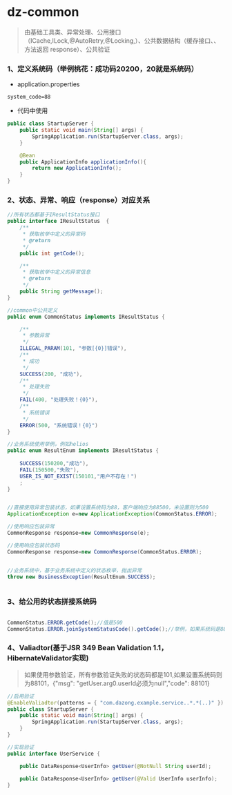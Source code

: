 # dz-common 

> 由基础工具类、异常处理、公用接口（ICache,ILock,@AutoRetry,@Locking,）、公共数据结构（缓存接口、、 方法返回 response）、公共验证

### 1、定义系统码（举例桃花：成功码20200，20就是系统码）

* application.properties

```properties
system_code=88
```
* 代码中使用
```java
public class StartupServer {
    public static void main(String[] args) {
		SpringApplication.run(StartupServer.class, args);
	}

    @Bean
	public ApplicationInfo applicationInfo(){
		return new ApplicationInfo();
	}
}

```

### 2、状态、异常、响应（response）对应关系

```java
//所有状态都基于IResultStatus接口
public interface IResultStatus  {
    /**
     * 获取枚举中定义的异常码
     * @return
     */
    public int getCode();

    /**
     * 获取枚举中定义的异常信息
     * @return
     */
	public String getMessage();
}

//common中公共定义
public enum CommonStatus implements IResultStatus {

	/**
	 * 参数异常
	 */
	ILLEGAL_PARAM(101, "参数[{0}]错误"),
	/**
	 * 成功
	 */
	SUCCESS(200, "成功"), 
	/**
	 * 处理失败
	 */
	FAIL(400, "处理失败！{0}"), 
	/**
	 * 系统错误
	 */
	ERROR(500, "系统错误！{0}")
}

//业务系统使用举例，例如helios
public enum ResultEnum implements IResultStatus {
	
	SUCCESS(150200,"成功"),
    FAIL(150500,"失败"),
    USER_IS_NOT_EXIST(150101,"用户不存在！")
	;
}


//直接使用异常包装状态，如果设置系统码为88，客户端响应为88500，未设置则为500
ApplicationException e=new ApplicationException(CommonStatus.ERROR);

//使用响应包装异常
CommonResponse response=new CommonResponse(e);

//使用响应包装状态码
CommonResponse response=new CommonResponse(CommonStatus.ERROR);


//业务系统中，基于业务系统中定义的状态枚举，抛出异常
throw new BusinessException(ResultEnum.SUCCESS);



```

### 3、给公用的状态拼接系统码

```java

CommonStatus.ERROR.getCode();//值是500
CommonStatus.ERROR.joinSystemStatusCode().getCode();//举例，如果系统码是88，值是88500

```

### 4、Valiadtor(基于JSR 349 Bean Validation 1.1，HibernateValidator实现)

> 如果使用参数验证，所有参数验证失败的状态码都是101,如果设置系统码则为88101，{"msg": "getUser.arg0.userId必须为null","code": 88101}

```java
//启用验证
@EnableValiadtor(patterns = { "com.dazong.example.service..*.*(..)" })
public class StartupServer {
    public static void main(String[] args) {
		SpringApplication.run(StartupServer.class, args);
	}
}

//实现验证
public interface UserService {

	public DataResponse<UserInfo> getUser(@NotNull String userId);
	
	public DataResponse<UserInfo> getUser(@Valid UserInfo userInfo);
}


```

